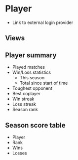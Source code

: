 # Player

- Link to external login provider

## Views

## Player summary

- Played matches
- Win/Loss statistics
  - This season
  - Total since start of time
- Toughest opponent
- Best coplayer
- Win streak
- Loss streak
- Season rank

## Season score table

- Player
- Rank
- Wins
- Losses